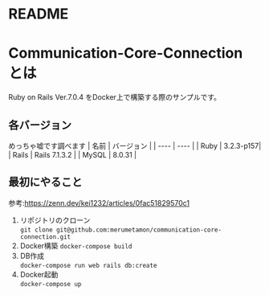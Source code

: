 # README


# Communication-Core-Connection　とは

Ruby on Rails Ver.7.0.4 をDocker上で構築する際のサンプルです。

## 各バージョン
めっちゃ嘘です調べます
| 名前 | バージョン |
| ---- | ---- |
| Ruby  | 3.2.3-p157|
| Rails | Rails 7.1.3.2 |
| MySQL | 8.0.31 | 

## 最初にやること
参考:https://zenn.dev/kei1232/articles/0fac51829570c1

1. リポジトリのクローン   
`git clone git@github.com:merumetamon/communication-core-connection.git`
2.  Docker構築
`docker-compose build  `
3. DB作成   
`docker-compose run web rails db:create`
4. Docker起動   
`docker-compose up`
